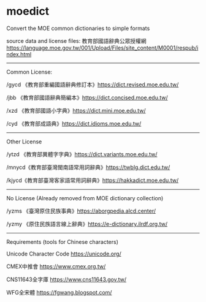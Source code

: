 # moedict
Convert the MOE common dictionaries to simple formats

source data and license files: 教育部國語辭典公眾授權網 https://language.moe.gov.tw/001/Upload/Files/site_content/M0001/respub/index.html

---

Common License:

/gycd 《教育部重編國語辭典修訂本》https://dict.revised.moe.edu.tw/

/jbb 《教育部國語辭典簡編本》https://dict.concised.moe.edu.tw/

/xzd 《教育部國語小字典》https://dict.mini.moe.edu.tw/

/cyd 《教育部成語典》https://dict.idioms.moe.edu.tw/

---

Other License

/ytzd 《教育部異體字字典》https://dict.variants.moe.edu.tw/

/mnycd《教育部臺灣閩南語常用詞辭典》https://twblg.dict.edu.tw/

/kjycd《教育部臺灣客家語常用詞辭典》https://hakkadict.moe.edu.tw/

---

No License (Already removed from MOE dictionary collection)

/yzms 《臺灣原住民族事典》https://aborgpedia.alcd.center/

/yzmy 《原住民族語言線上辭典》https://e-dictionary.ilrdf.org.tw/

---

Requirements (tools for Chinese characters)

Unicode Character Code  https://unicode.org/

CMEX中推會  https://www.cmex.org.tw/

CNS11643全字庫  https://www.cns11643.gov.tw/

WFG全宋體  https://fgwang.blogspot.com/
